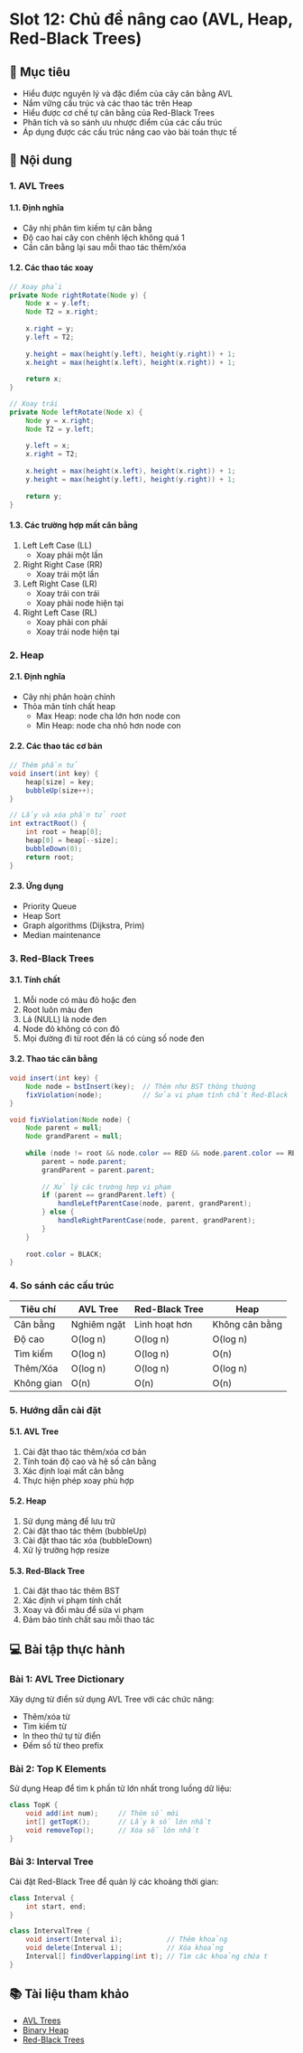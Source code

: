 # Slot 12: Chủ đề nâng cao (AVL, Heap, Red-Black Trees)

## 🎯 Mục tiêu
- Hiểu được nguyên lý và đặc điểm của cây cân bằng AVL
- Nắm vững cấu trúc và các thao tác trên Heap
- Hiểu được cơ chế tự cân bằng của Red-Black Trees
- Phân tích và so sánh ưu nhược điểm của các cấu trúc
- Áp dụng được các cấu trúc nâng cao vào bài toán thực tế

## 📝 Nội dung

### 1. AVL Trees

#### 1.1. Định nghĩa
- Cây nhị phân tìm kiếm tự cân bằng
- Độ cao hai cây con chênh lệch không quá 1
- Cần cân bằng lại sau mỗi thao tác thêm/xóa

#### 1.2. Các thao tác xoay
```java
// Xoay phải
private Node rightRotate(Node y) {
    Node x = y.left;
    Node T2 = x.right;
    
    x.right = y;
    y.left = T2;
    
    y.height = max(height(y.left), height(y.right)) + 1;
    x.height = max(height(x.left), height(x.right)) + 1;
    
    return x;
}

// Xoay trái
private Node leftRotate(Node x) {
    Node y = x.right;
    Node T2 = y.left;
    
    y.left = x;
    x.right = T2;
    
    x.height = max(height(x.left), height(x.right)) + 1;
    y.height = max(height(y.left), height(y.right)) + 1;
    
    return y;
}
```

#### 1.3. Các trường hợp mất cân bằng
1. Left Left Case (LL)
   - Xoay phải một lần
2. Right Right Case (RR)
   - Xoay trái một lần
3. Left Right Case (LR)
   - Xoay trái con trái
   - Xoay phải node hiện tại
4. Right Left Case (RL)
   - Xoay phải con phải
   - Xoay trái node hiện tại

### 2. Heap

#### 2.1. Định nghĩa
- Cây nhị phân hoàn chỉnh
- Thỏa mãn tính chất heap
  * Max Heap: node cha lớn hơn node con
  * Min Heap: node cha nhỏ hơn node con

#### 2.2. Các thao tác cơ bản
```java
// Thêm phần tử
void insert(int key) {
    heap[size] = key;
    bubbleUp(size++);
}

// Lấy và xóa phần tử root
int extractRoot() {
    int root = heap[0];
    heap[0] = heap[--size];
    bubbleDown(0);
    return root;
}
```

#### 2.3. Ứng dụng
- Priority Queue
- Heap Sort
- Graph algorithms (Dijkstra, Prim)
- Median maintenance

### 3. Red-Black Trees

#### 3.1. Tính chất
1. Mỗi node có màu đỏ hoặc đen
2. Root luôn màu đen
3. Lá (NULL) là node đen
4. Node đỏ không có con đỏ
5. Mọi đường đi từ root đến lá có cùng số node đen

#### 3.2. Thao tác cân bằng
```java
void insert(int key) {
    Node node = bstInsert(key);  // Thêm như BST thông thường
    fixViolation(node);          // Sửa vi phạm tính chất Red-Black
}

void fixViolation(Node node) {
    Node parent = null;
    Node grandParent = null;
    
    while (node != root && node.color == RED && node.parent.color == RED) {
        parent = node.parent;
        grandParent = parent.parent;
        
        // Xử lý các trường hợp vi phạm
        if (parent == grandParent.left) {
            handleLeftParentCase(node, parent, grandParent);
        } else {
            handleRightParentCase(node, parent, grandParent);
        }
    }
    
    root.color = BLACK;
}
```

### 4. So sánh các cấu trúc

| Tiêu chí | AVL Tree | Red-Black Tree | Heap |
|----------|----------|----------------|------|
| Cân bằng | Nghiêm ngặt | Linh hoạt hơn | Không cân bằng |
| Độ cao | O(log n) | O(log n) | O(log n) |
| Tìm kiếm | O(log n) | O(log n) | O(n) |
| Thêm/Xóa | O(log n) | O(log n) | O(log n) |
| Không gian | O(n) | O(n) | O(n) |

### 5. Hướng dẫn cài đặt

#### 5.1. AVL Tree
1. Cài đặt thao tác thêm/xóa cơ bản
2. Tính toán độ cao và hệ số cân bằng
3. Xác định loại mất cân bằng
4. Thực hiện phép xoay phù hợp

#### 5.2. Heap
1. Sử dụng mảng để lưu trữ
2. Cài đặt thao tác thêm (bubbleUp)
3. Cài đặt thao tác xóa (bubbleDown)
4. Xử lý trường hợp resize

#### 5.3. Red-Black Tree
1. Cài đặt thao tác thêm BST
2. Xác định vi phạm tính chất
3. Xoay và đổi màu để sửa vi phạm
4. Đảm bảo tính chất sau mỗi thao tác

## 💻 Bài tập thực hành

### Bài 1: AVL Tree Dictionary
Xây dựng từ điển sử dụng AVL Tree với các chức năng:
- Thêm/xóa từ
- Tìm kiếm từ
- In theo thứ tự từ điển
- Đếm số từ theo prefix

### Bài 2: Top K Elements
Sử dụng Heap để tìm k phần tử lớn nhất trong luồng dữ liệu:
```java
class TopK {
    void add(int num);     // Thêm số mới
    int[] getTopK();       // Lấy k số lớn nhất
    void removeTop();      // Xóa số lớn nhất
}
```

### Bài 3: Interval Tree
Cài đặt Red-Black Tree để quản lý các khoảng thời gian:
```java
class Interval {
    int start, end;
}

class IntervalTree {
    void insert(Interval i);           // Thêm khoảng
    void delete(Interval i);           // Xóa khoảng
    Interval[] findOverlapping(int t); // Tìm các khoảng chứa t
}
```

## 📚 Tài liệu tham khảo
- [AVL Trees](https://www.geeksforgeeks.org/avl-tree-set-1-insertion/)
- [Binary Heap](https://www.programiz.com/dsa/binary-heap)
- [Red-Black Trees](https://www.cs.usfca.edu/~galles/visualization/RedBlack.html)